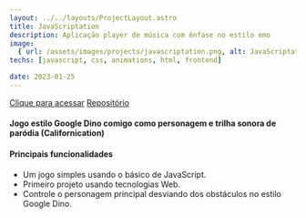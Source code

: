 ```yaml
---
layout: ../../layouts/ProjectLayout.astro
title: JavaScriptation
description: Aplicação player de música com ênfase no estilo emo
image:
  { url: /assets/images/projects/javascriptation.png, alt: JavaScriptation }
techs: [javascript, css, animations, html, frontend]

date: 2023-01-25
---
```


[Clique para acessar](https://javascriptation.jhonatec.dev/ "JavaScriptation") [Repositório](https://github.com/jhonatec-dev/javascriptation "GitHub")

#### Jogo estilo Google Dino comigo como personagem e trilha sonora de paródia (Californication)

#### Principais funcionalidades

- Um jogo simples usando o básico de JavaScript.
- Primeiro projeto usando tecnologias Web.
- Controle o personagem principal desviando dos obstáculos no estilo Google Dino.
